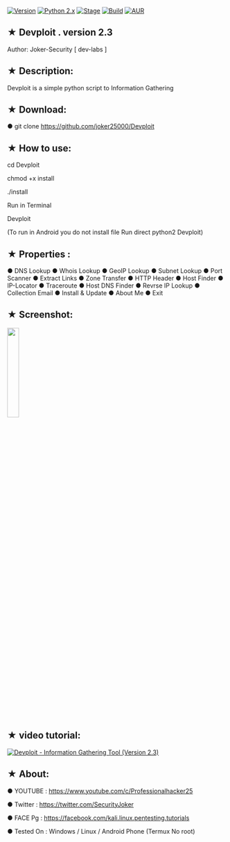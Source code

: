 [![Version](https://img.shields.io/badge/Devploit-v2.3-brightgreen.svg?maxAge=259200)]()
[![Python 2.x](https://img.shields.io/badge/python-2.x-blue.svg)]()
[![Stage](https://img.shields.io/badge/Release-Stable-brightgreen.svg)]()
[![Build](https://img.shields.io/badge/Supported_OS-Ubuntu,Kali,Mint,Parrot-blue,Windows,Android.svg)]()
[![AUR](https://img.shields.io/aur/license/yaourt.svg)]()
## ★ Devploit . version 2.3

   Author: Joker-Security [ dev-labs ]

## ★ Description:

Devploit is a simple python script to Information Gathering 

## ★ Download:

● git clone https://github.com/joker25000/Devploit

## ★ How to use:

cd Devploit

chmod +x install

./install

Run in Terminal 

Devploit

(To run in Android you do not install file Run direct python2 Devploit)
## ★ Properties :

● DNS Lookup 
● Whois Lookup
● GeoIP Lookup
● Subnet Lookup
● Port Scanner
● Extract Links 
● Zone Transfer
● HTTP Header
● Host Finder
● IP-Locator
● Traceroute
● Host DNS Finder
● Revrse IP Lookup
● Collection Email
● Install & Update
● About Me 
● Exit

## ★ Screenshot:

<img src="https://i.imgur.com/k0XG34B.png" width="23%"></img> 


## ★ video tutorial:

[![ Devploit - Information Gathering Tool (Version 2.3) ](https://i.ytimg.com/vi/jJ9cZ-IcLg4/hqdefault.jpg)](https://www.youtube.com/watch?v=jJ9cZ-IcLg4)

## ★ About:

● YOUTUBE : https://www.youtube.com/c/Professionalhacker25

● Twitter : https://twitter.com/SecurityJoker

● FACE Pg : https://facebook.com/kali.linux.pentesting.tutorials

● Tested On : Windows / Linux / Android Phone (Termux No root)

